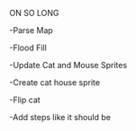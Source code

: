 ON SO LONG

-Parse Map

-Flood Fill

-Update Cat and Mouse Sprites

-Create cat house sprite

-Flip cat

-Add steps like it should be
